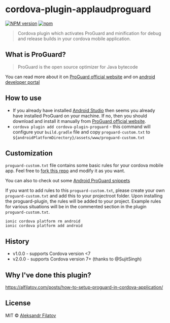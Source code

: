 # cordova-plugin-applaudproguard

[![NPM version][npm-image]][npm-url]
[![npm](https://img.shields.io/npm/dm/cordova-plugin-proguard.svg)](https://www.npmjs.com/package/cordova-plugin-proguard)

> Cordova plugin which activates ProGuard and minification for debug and release builds in your cordova mobile application.

## What is ProGuard?

> ProGuard is the open source optimizer for Java bytecode

You can read more about it on [ProGuard official website](https://www.guardsquare.com/en/proguard) and on [android developer portal](https://developer.android.com/studio/build/shrink-code.html)

## How to use

- If you already have installed [Android Studio](https://developer.android.com/studio/index.html) then seems you already have installed ProGuard on your machine. If no, then  you should download and install it manually from [ProGuard official website](https://www.guardsquare.com/en/proguard).
- ```cordova plugin add cordova-plugin-proguard``` - this command will configure your `build.gradle` file and copy `proguard-custom.txt` to `${androidPlatformDirectory}/assets/www/proguard-custom.txt`

## Customization

`proguard-custom.txt` file contains some basic rules for your cordova mobile app. Feel free to [fork this repo](https://github.com/greybax/cordova-plugin-proguard/fork) and modify it as you want.

You can also to check out some [Android ProGuard snippets](https://github.com/krschultz/android-proguard-snippets)

If you want to add rules to this `proguard-custom.txt`, please create your own `proguard-custom.txt` and add this to your projectroot folder.
Upon installing the proguard-plugin, the rules will be added to your project.
Example rules for various situations will be in the commented section in the plugin `proguard-custom.txt`.

```
ionic cordova platform rm android
ionic cordova platform add android
```

## History
 - v1.0.0 - supports Cordova version <7
 - v2.0.0 - supports Cordova version 7+ (thanks to @SujitSingh)

## Why I've done this plugin?

https://alfilatov.com/posts/how-to-setup-proguard-in-cordova-application/

## License

MIT © [Aleksandr Filatov](https://alfilatov.com)

[npm-url]: https://npmjs.org/package/cordova-plugin-proguard
[npm-image]: https://img.shields.io/npm/v/cordova-plugin-proguard.svg
